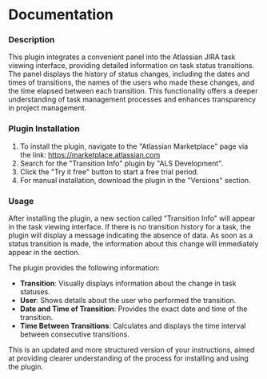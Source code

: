 # Documentation

### Description

This plugin integrates a convenient panel into the Atlassian JIRA task viewing interface, providing detailed information on task status transitions. The panel displays the history of status changes, including the dates and times of transitions, the names of the users who made these changes, and the time elapsed between each transition. This functionality offers a deeper understanding of task management processes and enhances transparency in project management.

### Plugin Installation

1. To install the plugin, navigate to the "Atlassian Marketplace" page via the link: <https://marketplace.atlassian.com>
2. Search for the "Transition Info" plugin by "ALS Development".
3. Click the "Try it free" button to start a free trial period.
4. For manual installation, download the plugin in the "Versions" section.

### Usage

After installing the plugin, a new section called "Transition Info" will appear in the task viewing interface. If there is no transition history for a task, the plugin will display a message indicating the absence of data. As soon as a status transition is made, the information about this change will immediately appear in the section.

The plugin provides the following information:

* **Transition**: Visually displays information about the change in task statuses.
* **User**: Shows details about the user who performed the transition.
* **Date and Time of Transition**: Provides the exact date and time of the transition.
* **Time Between Transitions**: Calculates and displays the time interval between consecutive transitions.

This is an updated and more structured version of your instructions, aimed at providing clearer understanding of the process for installing and using the plugin.
